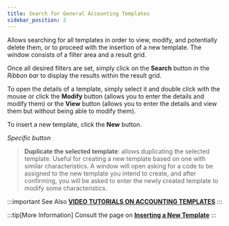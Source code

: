 ```yaml
---
title: Search for General Accounting Templates
sidebar_position: 2
---
```


Allows searching for all templates in order to view, modify, and potentially delete them, or to proceed with the insertion of a new template. The window consists of a filter area and a result grid.

Once all desired filters are set, simply click on the **Search** button in the *Ribbon bar* to display the results within the result grid.

To open the details of a template, simply select it and double click with the mouse or click the **Modify** button (allows you to enter the details and modify them) or the **View** button (allows you to enter the details and view them but without being able to modify them).

To insert a new template, click the **New** button.

*Specific button*  

> **Duplicate the selected template**: allows duplicating the selected template. Useful for creating a new template based on one with similar characteristics. A window will open asking for a code to be assigned to the new template you intend to create, and after confirming, you will be asked to enter the newly created template to modify some characteristics. 

:::important See Also
[**VIDEO TUTORIALS ON ACCOUNTING TEMPLATES**](/docs/video/finance/intro)
:::

:::tip[More Information]
Consult the page on [**Inserting a New Template**](/docs/configurations/tables/finance/ledger-records-templates/insert-ledger-records-templates)
:::
